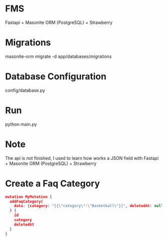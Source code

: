 # FMS
Fastapi + Masonite ORM (PostgreSQL) + Strawberry

# Migrations

masonite-orm migrate -d app/databases/migrations

# Database Configuration

config/database.py

# Run

python main.py

# Note

The api is not finished, I used to learn how works a JSON field with Fastapi + Masonite ORM (PostgreSQL) + Strawberry

# Create a Faq Category
```json
mutation MyMutation {
  addFaqCategory(
    data: {category: "[{\"category\":\"Basketball\"}]", deletedAt: null}
  ) {
    id
    category
    deletedAt
  }
}
```